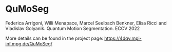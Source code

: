 # QuMoSeg

Federica Arrigoni, Willi Menapace, Marcel Seelbach Benkner, Elisa Ricci and Vladislav Golyanik. Quantum Motion Segmentation. ECCV 2022

More details can be found in the project page: https://4dqv.mpi-inf.mpg.de/QuMoSeg/ 
